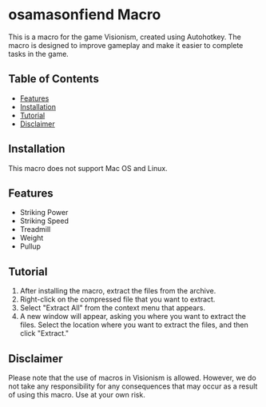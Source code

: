 # osamasonfiend Macro

This is a macro for the game Visionism, created using Autohotkey. The macro is designed to improve gameplay and make it easier to complete tasks in the game.

## Table of Contents
- [Features](#features)
- [Installation](#installation)
- [Tutorial](#tutorial)
- [Disclaimer](#disclaimer)

## Installation
This macro does not support Mac OS and Linux.

## Features
- Striking Power
- Striking Speed
- Treadmill
- Weight
- Pullup

## Tutorial
1. After installing the macro, extract the files from the archive.
2. Right-click on the compressed file that you want to extract.
3. Select "Extract All" from the context menu that appears.
4. A new window will appear, asking you where you want to extract the files. Select the location where you want to extract the files, and then click "Extract."

## Disclaimer
Please note that the use of macros in Visionism is allowed. However, we do not take any responsibility for any consequences that may occur as a result of using this macro. Use at your own risk.
